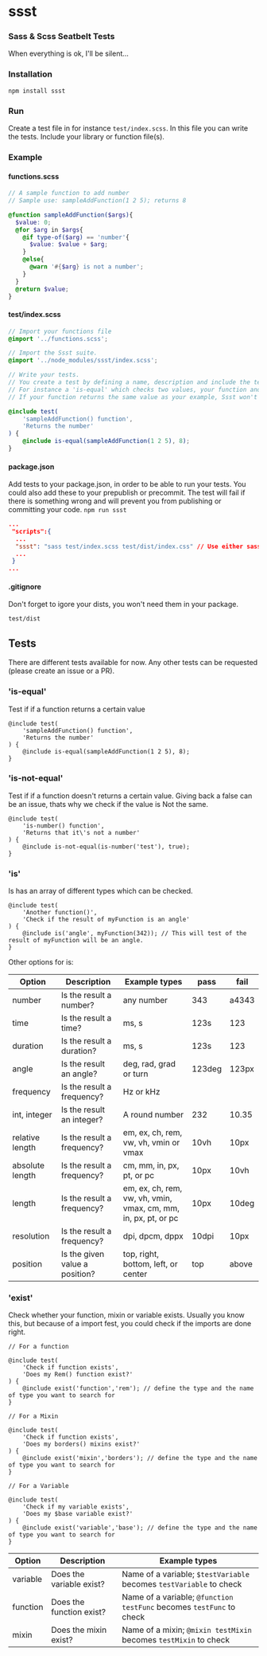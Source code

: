 # ssst
### Sass & Scss Seatbelt Tests

When everything is ok, I'll be silent...



### Installation

```npm install ssst```

### Run

Create a test file in for instance `test/index.scss`. In this file you can write the tests. Include your library or function file(s). 


### Example

#### functions.scss

```scss
// A sample function to add number
// Sample use: sampleAddFunction(1 2 5); returns 8

@function sampleAddFunction($args){
  $value: 0;
  @for $arg in $args{
    @if type-of($arg) == 'number'{
      $value: $value + $arg;
    }
    @else{
      @warn '#{$arg} is not a number';
    }
  }
  @return $value;
}
```

#### test/index.scss

```scss
// Import your functions file
@import '../functions.scss';

// Import the Ssst suite.
@import '../node_modules/ssst/index.scss';

// Write your tests.
// You create a test by defining a name, description and include the tests in the @content.
// For instance a 'is-equal' which checks two values, your function and the value it should return. 
// If your function returns the same value as your example, Ssst won't do anything. If not, Ssst will let you know whats wrong and pass a warning.

@include test(
	'sampleAddFunction() function',
	'Returns the number'
) {
	@include is-equal(sampleAddFunction(1 2 5), 8);
}  
```

#### package.json

Add tests to your package.json, in order to be able to run your tests. You could also add these to your 
prepublish or precommit. The test will fail if there is something wrong and will prevent you from publishing or committing your code. `npm run ssst`

```json
...
 "scripts":{
  ...
  "ssst": "sass test/index.scss test/dist/index.css" // Use either sass or node-sass 
  ...
 }
...
```

#### .gitignore

Don't forget to igore your dists, you won't need them in your package.

```
test/dist
```


## Tests

There are different tests available for now. Any other tests can be requested (please create an issue or a PR). 

### 'is-equal'

Test if if a function returns a certain value

```
@include test(
	'sampleAddFunction() function',
	'Returns the number'
) {
	@include is-equal(sampleAddFunction(1 2 5), 8);
}  
```

### 'is-not-equal'

Test if if a function doesn't returns a certain value. Giving back a false can be an issue, thats why we check if the value is Not the same. 

```
@include test(
	'is-number() function',
	'Returns that it\'s not a number'
) {
	@include is-not-equal(is-number('test'), true);
}  
```

### 'is'

Is has an array of different types which can be checked. 

```
@include test(
	'Another function()',
	'Check if the result of myFunction is an angle'
) {
	@include is('angle', myFunction(342)); // This will test of the result of myFunction will be an angle.
} 

```

Other options for is:

| Option          | Description                    | Example types                                                  | pass   | fail  |
| --------------- | ------------------------------ | -------------------------------------------------------------- | ------ | ----- |
| number          | Is the result a number?        | any number                                                     | 343    | a4343 |
| time            | Is the result a time?          | ms, s                                                          | 123s   | 123   |
| duration        | Is the result a duration?      | ms, s                                                          | 123s   | 123   |
| angle           | Is the result an angle?        | deg, rad, grad or turn                                         | 123deg | 123px |
| frequency       | Is the result a frequency?     | Hz or kHz                                                      |        |       |
| int, integer    | Is the result an integer?      | A round number                                                 | 232    | 10.35 |
| relative length | Is the result a frequency?     | em, ex, ch, rem, vw, vh, vmin or vmax                          | 10vh   | 10px  |
| absolute length | Is the result a frequency?     | cm, mm, in, px, pt, or pc                                      | 10px   | 10vh  |
| length          | Is the result a frequency?     | em, ex, ch, rem, vw, vh, vmin, vmax, cm, mm, in, px, pt, or pc | 10px   | 10deg |
| resolution      | Is the result a frequency?     | dpi, dpcm, dppx                                                | 10dpi  | 10px  |
| position        | Is the given value a position? | top, right, bottom, left, or center                            | top    | above |






### 'exist'

Check whether your function, mixin or variable exists. Usually you know this, but because of a import fest, you could check if the imports are done right. 

```
// For a function

@include test(
	'Check if function exists',
	'Does my Rem() function exist?'
) {
	@include exist('function','rem'); // define the type and the name of type you want to search for
} 

// For a Mixin

@include test(
	'Check if function exists',
	'Does my borders() mixins exist?'
) {
	@include exist('mixin','borders'); // define the type and the name of type you want to search for
} 

// For a Variable

@include test(
	'Check if my variable exists',
	'Does my $base variable exist?'
) {
	@include exist('variable','base'); // define the type and the name of type you want to search for
} 

```

| Option   | Description              | Example types                                                        |
| -------- | ------------------------ | -------------------------------------------------------------------- |
| variable | Does the variable exist? | Name of a variable; `$testVariable` becomes `testVariable` to check  |
| function | Does the function exist? | Name of a variable; `@function testFunc` becomes `testFunc` to check |
| mixin    | Does the mixin exist?    | Name of a mixin; `@mixin testMixin` becomes `testMixin` to check     |

